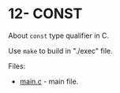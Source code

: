 # 12- CONST

About `const` type qualifier in C.

Use `make` to build in "./exec" file.

Files:
* [main.c](src/main.c) - main file.
